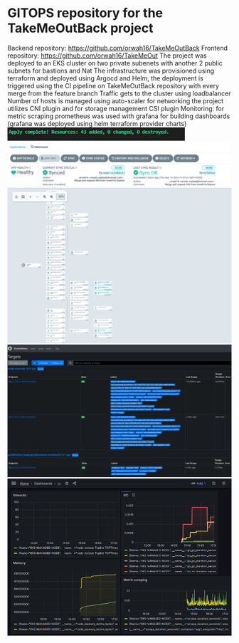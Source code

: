 # GITOPS repository for the TakeMeOutBack project 
Backend repository: https://github.com/orwah16/TakeMeOutBack
Frontend repository: https://github.com/orwah16/TakeMeOut
 The project was deployed to an EKS cluster on two private subenets with another 2 public subnets for bastions and Nat
 The infrastructure was provisioned using terraform and deployed using Argocd and Helm, the deployment is triggered using 
 the CI pipeline on TakeMeOutBack repository with every merge from the feature branch
 Traffic gets to the cluster using loadbalancer
 Number of hosts is managed using auto-scaler
 for networking the project utilizes CNI plugin and for storage management CSI plugin
 Monitoring:
 for metric scraping prometheus was used with grafana for building dashboards (grafana was deployed using helm terraform provider charts)
![alt text](./Images/terraform.png?raw=true)
![alt text](./Images/argocd.png?raw=true)
![alt text](./Images/prometheus.png?raw=true)
![alt text](./Images/grafana.png?raw=true)

